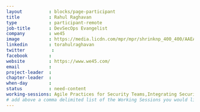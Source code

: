 ```yaml
---
layout          : blocks/page-participant
title           : Rahul Raghavan
type            : participant-remote
job-title       : DevSecOps Evangelist
company         : we45
image           : https://media.licdn.com/mpr/mpr/shrinknp_400_400/AAEAAQAAAAAAAAkUAAAAJDk1OWE4OGJjLTEzNDAtNDc0MS1hNGZmLTlkM2Y0NTFiZTI5OQ.jpg
linkedin        : torahulraghavan
twitter          :
facebook        :
website         : https://www.we45.com/
email           :
project-leader  :
chapter-leader  :
when-day        :
status          : need-content
working-sessions: Agile Practices for Security Teams,Integrating Security into a Sales Channel,Define Agile Security Practices,Using Security Risks to Measure Agile Practices,BDD for Cloud Security,Writing Security Tests
# add above a comma delimited list of the Working Sessions you would like to attend (use the session's title)
---
```


<!-- put more details about participant here -->
